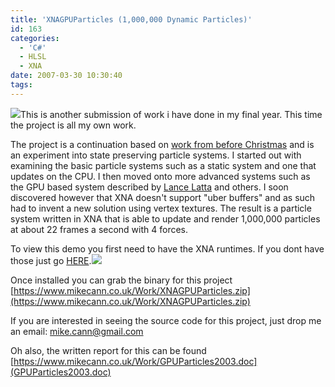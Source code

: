 ```yaml
---
title: 'XNAGPUParticles (1,000,000 Dynamic Particles)'
id: 163
categories:
  - 'C#'
  - HLSL
  - XNA
date: 2007-03-30 10:30:40
tags:
---
```


![](https://www.mikecann.co.uk/Images/Others/particles17.png)This is another submission of work i have done in my final year. This time the project is all my own work.

The project is a continuation based on [work from before Christmas](https://www.mikecann.co.uk/?p=148) and is an experiment into state preserving particle systems. I started out with examining the basic particle systems such as a static system and one that updates on the CPU. I then moved onto more advanced systems such as the GPU based system described by [Lance Latta](https://www.2ld.de/gdc2004/) and others. I soon discovered however that XNA doesn't support "uber buffers" and as such had to invent a new solution using vertex textures. The result is a particle system written in XNA that is able to update and render 1,000,000 particles at about 22 frames a second with 4 forces.

To view this demo you first need to have the XNA runtimes. If you dont have those just go [HERE](https://xnamatrix.com/xnareq.php).[![](https://www.mikecann.co.uk/Images/Others/particles18.png)](./Images/Others/particles18.png)

Once installed you can grab the binary for this project [https://www.mikecann.co.uk/Work/XNAGPUParticles.zip](https://www.mikecann.co.uk/Work/XNAGPUParticles.zip)

If you are interested in seeing the source code for this project, just drop me an email: mike.cann@gmail.com

Oh also, the written report for this can be found [https://www.mikecann.co.uk/Work/GPUParticles2003.doc](GPUParticles2003.doc)

<object classid="clsid:d27cdb6e-ae6d-11cf-96b8-444553540000" width="640" height="505" codebase="https://download.macromedia.com/pub/shockwave/cabs/flash/swflash.cab#version=6,0,40,0"><param name="allowFullScreen" value="true" /><param name="allowscriptaccess" value="always" /><param name="src" value="https://www.youtube.com/v/vxrg1YavBIg&amp;hl=en_GB&amp;fs=1?rel=0" /><param name="allowfullscreen" value="true" /><embed type="application/x-shockwave-flash" width="640" height="505" src="https://www.youtube.com/v/vxrg1YavBIg&amp;hl=en_GB&amp;fs=1?rel=0" allowscriptaccess="always" allowfullscreen="true"></embed></object>